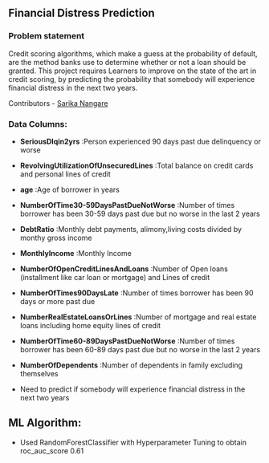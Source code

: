 ## Financial Distress Prediction 

### Problem statement
Credit scoring algorithms, which make a guess at the probability of default, are the method banks use to determine whether or not a loan should be granted. 
This project requires Learners to improve on the state of the art in credit scoring, by predicting the probability that somebody will experience financial distress in the next two years.


Contributors - [Sarika Nangare](https://github.com/saru712)

### Data Columns:
- **SeriousDlqin2yrs** :Person experienced 90 days past due delinquency or worse
- **RevolvingUtilizationOfUnsecuredLines** :Total balance on credit cards and personal lines of credit
- **age** :Age of borrower in years
- **NumberOfTime30-59DaysPastDueNotWorse** :Number of times borrower has been 30-59 days past due but no worse in the last 2 years
- **DebtRatio** :Monthly debt payments, alimony,living costs divided by monthy gross income
- **MonthlyIncome** :Monthly Income
- **NumberOfOpenCreditLinesAndLoans** :Number of Open loans (installment like car loan or mortgage) and Lines of credit
- **NumberOfTimes90DaysLate** :Number of times borrower has been 90 days or more past due
- **NumberRealEstateLoansOrLines** :Number of mortgage and real estate loans including home equity lines of credit
- **NumberOfTime60-89DaysPastDueNotWorse** :Number of times borrower has been 60-89 days past due but no worse in the last 2 years
- **NumberOfDependents** :Number of dependents in family excluding themselves

- Need to predict if somebody will experience financial distress in the next two years

## ML Algorithm: 
- Used RandomForestClassifier with Hyperparameter Tuning to obtain roc_auc_score 0.61




